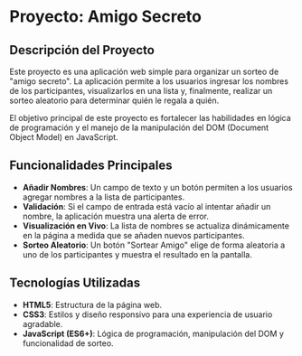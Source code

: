 # Proyecto: Amigo Secreto

## Descripción del Proyecto

Este proyecto es una aplicación web simple para organizar un sorteo de "amigo secreto". La aplicación permite a los usuarios ingresar los nombres de los participantes, visualizarlos en una lista y, finalmente, realizar un sorteo aleatorio para determinar quién le regala a quién.

El objetivo principal de este proyecto es fortalecer las habilidades en lógica de programación y el manejo de la manipulación del DOM (Document Object Model) en JavaScript.

## Funcionalidades Principales

* **Añadir Nombres**: Un campo de texto y un botón permiten a los usuarios agregar nombres a la lista de participantes.
* **Validación**: Si el campo de entrada está vacío al intentar añadir un nombre, la aplicación muestra una alerta de error.
* **Visualización en Vivo**: La lista de nombres se actualiza dinámicamente en la página a medida que se añaden nuevos participantes.
* **Sorteo Aleatorio**: Un botón "Sortear Amigo" elige de forma aleatoria a uno de los participantes y muestra el resultado en la pantalla.

## Tecnologías Utilizadas

* **HTML5**: Estructura de la página web.
* **CSS3**: Estilos y diseño responsivo para una experiencia de usuario agradable.
* **JavaScript (ES6+)**: Lógica de programación, manipulación del DOM y funcionalidad de sorteo.


